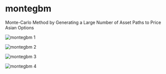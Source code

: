 # montegbm

Monte-Carlo Method by Generating a Large Number of Asset Paths to Price Asian Options

![montegbm 1](https://github.com/js2nijjar/montegbm/assets/141672092/ef4e1f8e-5c9d-4d38-8af6-d2ebe156193c)

![montegbm 2](https://github.com/js2nijjar/montegbm/assets/141672092/1db56a24-2078-4100-bf6e-a390a4a2f8f6)

![montegbm 3](https://github.com/js2nijjar/montegbm/assets/141672092/96515d0e-7a3a-440d-a47d-1997f39cc9f4)

![montegbm 4](https://github.com/js2nijjar/montegbm/assets/141672092/e4219b90-aa5d-44d3-ac5f-3336f771413e)
